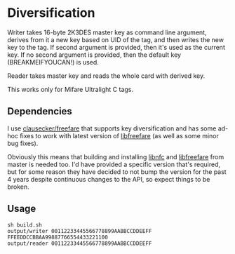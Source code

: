 # Diversification

Writer takes 16-byte 2K3DES master key as command line argument, derives from it 
a new key based on UID of the tag, and then writes the new key to the tag. 
If second argument is provided, then it's used as the current key. 
If no second argument is provided, then the default key (BREAKMEIFYOUCAN!) is used.

Reader takes master key and reads the whole card with derived key.

This works only for Mifare Ultralight C tags.

## Dependencies
I use [clausecker/freefare](https://github.com/clausecker/freefare) 
that supports key diversification and has some ad-hoc fixes to work with latest
 version of [libfreefare](https://github.com/nfc-tools/libfreefare) (as well as some minor bug fixes).
 
Obviously this means that building and installing [libnfc](https://github.com/nfc-tools/libnfc/) and 
[libfreefare](https://github.com/nfc-tools/libfreefare) from 
master is needed too. I'd have provided a specific version that's required, but 
for some reason they have decided 
to not bump the version for the past 4 years despite continuous changes to the API, 
so expect things to be broken.

## Usage
```
sh build.sh
output/writer 00112233445566778899AABBCCDDEEFF FFEEDDCCBBAA99887766554433221100
output/reader 00112233445566778899AABBCCDDEEFF 